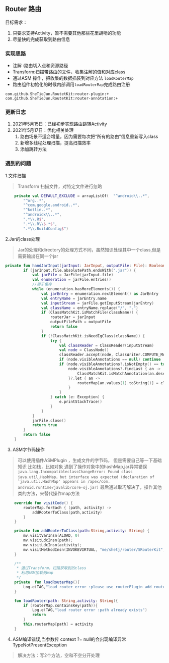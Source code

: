 ## Router 路由

目标需求：
1. 只要求支持Activity，暂不需要其他那些花里胡哨的功能
2. 尽量快的完成获取到路由信息

### 实现思路
- 注解 :路由切入点和资源路径
- Transform:扫描带路由的文件，收集注解的值和对应class
- 通过ASM 操作，把收集的数据插装到对应方法 `loadRouterMap`
- 路由组件初始化的时候内部调用`loadRouterMap`完成路由注册

```
com.github.SheTieJun.RoutetKit:router-plugin:+
com.github.SheTieJun.RoutetKit:router-annotation:+
```


### 更新日志
1. 2021年5月15日：已经初步实现路由跳转Activity
2. 2021年5月17日：优化相关处理
    1. 路由场景不适合增量，因为需要每次把“所有的路由”信息重新写入class
    2. 新增多线程处理扫描，提高扫描效率
    3. 添加跳转方法

### 遇到的问题
1.文件扫描
> Transform 扫描文件，对特定文件进行忽略
```kotlin
    private val DEFAULT_EXCLUDE = arrayListOf(  "^android\\..*",
        "^org..*",
        "^com.google.android..*",
        "^kotlin..*",
        "^androidx\\..*",
        ".*\\.R$",
        ".*\\.R\\$.*$",
        ".*\\.BuildConfig$")
```

2.Jar的class处理
> Jar的处理和directory的处理方式不同，虽然知识处理其中一个class,但是需要输出在同一个jar
```kotlin
private fun handJarInput(jarInput: JarInput, outputFile: File): Boolean {
        if (jarInput.file.absolutePath.endsWith(".jar")) {
            val jarFile = JarFile(jarInput.file)
            val enumeration = jarFile.entries()
            //用于保存
            while (enumeration.hasMoreElements()) {
                val jarEntry = enumeration.nextElement() as JarEntry
                val entryName = jarEntry.name
                val inputStream = jarFile.getInputStream(jarEntry)
                val className = entryName.replace("/", ".")
                if (ClassMatchKit.isMatchFile(className)) {
                    routerJar = jarInput
                    outputFilePath = outputFile
                    return false
                }
                if (!ClassMatchKit.isNeedIgClass(className)) {
                    try {
                        val classReader = ClassReader(inputStream)
                        val node = ClassNode()
                        classReader.accept(node, ClassWriter.COMPUTE_MAXS)
                        if (node.visibleAnnotations == null) continue
                        if (node.visibleAnnotations?.isNotEmpty() == true) {
                            node.visibleAnnotations?.findLast { an ->
                                ClassMatchKit.isMatchAnnotation(an.desc)
                            }?.let { an ->
                                routerMap[an.values[1].toString()] = className
                            }
                        }
                    } catch (e: Exception) {
                        e.printStackTrace()
                    }
                }
            }
            jarFile.close()
            return true
        }
        return false
    }

```
3. ASM字节码操作
> 可以使用插件ASMPlugin ，生成文件的字节码，
> 但是需要自己等一下基础知识
> 比如栈，比如对象
> 遇到了操作对象中的hashMap,jar异常错误
`java.lang.IncompatibleclassChangeBrror: Found class java.util.HashMap，but interface was expected (declaration of 'java.util.HashMap' appears in /apex/com. android.runtime/javalib/core-oj.jar)`
> 最后通过取巧解决了，操作其他类的方法，来替代操作map方法

```kotlin
    override fun visitCode() {
        routerMap.forEach { (path, activity) ->
            addRooterToClass(path,activity)
        }
    }

    private fun addRooterToClass(path:String,activity: String) {
        mv.visitVarInsn(ALOAD, 0)
        mv.visitLdcInsn(path);
        mv.visitLdcInsn(activity);
        mv.visitMethodInsn(INVOKEVIRTUAL, "me/shetj/router/SRouterKit", "loadRouter", "(Ljava/lang/String;Ljava/lang/String;)V", false);
    }
```

```kotlin
    /**
     * 通过Transform，扫描获取到的class
     * 利用ASM加载到map
     */
    private  fun loadRouterMap(){
        Log.e(TAG,"load router error :please use routerPlugin add routerMap")
    }

    fun loadRouter(path: String,activity: String){
        if (routerMap.containsKey(path)){
            Log.e(TAG,"load router error :path already exists")
            return
        }
        this.routerMap[path] = activity
    }
```
4. ASM编译错误,当参数传 context ?= null的会出现编译异常 TypeNotPresentException
> 解决方法：写2个方法，空和不空分开处理